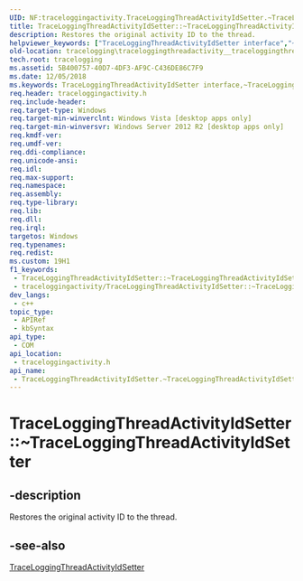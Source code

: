 ```yaml
---
UID: NF:traceloggingactivity.TraceLoggingThreadActivityIdSetter.~TraceLoggingThreadActivityIdSetter
title: TraceLoggingThreadActivityIdSetter::~TraceLoggingThreadActivityIdSetter (traceloggingactivity.h)
description: Restores the original activity ID to the thread.
helpviewer_keywords: ["TraceLoggingThreadActivityIdSetter interface","~TraceLoggingThreadActivityIdSetter method","TraceLoggingThreadActivityIdSetter.~TraceLoggingThreadActivityIdSetter","TraceLoggingThreadActivityIdSetter::~TraceLoggingThreadActivityIdSetter","tracelogging.traceloggingthreadactivity__traceloggingthreadactivityidsetter","traceloggingactivity/TraceLoggingThreadActivityIdSetter::~TraceLoggingThreadActivityIdSetter","~TraceLoggingThreadActivityIdSetter","~TraceLoggingThreadActivityIdSetter method","~TraceLoggingThreadActivityIdSetter method","TraceLoggingThreadActivityIdSetter interface"]
old-location: tracelogging\traceloggingthreadactivity__traceloggingthreadactivityidsetter.htm
tech.root: tracelogging
ms.assetid: 5B400757-40D7-4DF3-AF9C-C436DE86C7F9
ms.date: 12/05/2018
ms.keywords: TraceLoggingThreadActivityIdSetter interface,~TraceLoggingThreadActivityIdSetter method, TraceLoggingThreadActivityIdSetter.~TraceLoggingThreadActivityIdSetter, TraceLoggingThreadActivityIdSetter::~TraceLoggingThreadActivityIdSetter, tracelogging.traceloggingthreadactivity__traceloggingthreadactivityidsetter, traceloggingactivity/TraceLoggingThreadActivityIdSetter::~TraceLoggingThreadActivityIdSetter, ~TraceLoggingThreadActivityIdSetter, ~TraceLoggingThreadActivityIdSetter method, ~TraceLoggingThreadActivityIdSetter method,TraceLoggingThreadActivityIdSetter interface
req.header: traceloggingactivity.h
req.include-header: 
req.target-type: Windows
req.target-min-winverclnt: Windows Vista [desktop apps only]
req.target-min-winversvr: Windows Server 2012 R2 [desktop apps only]
req.kmdf-ver: 
req.umdf-ver: 
req.ddi-compliance: 
req.unicode-ansi: 
req.idl: 
req.max-support: 
req.namespace: 
req.assembly: 
req.type-library: 
req.lib: 
req.dll: 
req.irql: 
targetos: Windows
req.typenames: 
req.redist: 
ms.custom: 19H1
f1_keywords:
 - TraceLoggingThreadActivityIdSetter::~TraceLoggingThreadActivityIdSetter
 - traceloggingactivity/TraceLoggingThreadActivityIdSetter::~TraceLoggingThreadActivityIdSetter
dev_langs:
 - c++
topic_type:
 - APIRef
 - kbSyntax
api_type:
 - COM
api_location:
 - traceloggingactivity.h
api_name:
 - TraceLoggingThreadActivityIdSetter.~TraceLoggingThreadActivityIdSetter
---
```


# TraceLoggingThreadActivityIdSetter::~TraceLoggingThreadActivityIdSetter


## -description

Restores the original activity ID to the thread.



## -see-also

<a href="/windows/desktop/api/traceloggingactivity/nl-traceloggingactivity-traceloggingthreadactivityidsetter">TraceLoggingThreadActivityIdSetter</a>
